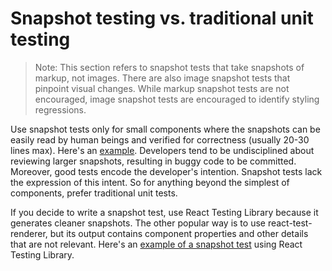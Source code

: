 # Snapshot testing vs. traditional unit testing

> Note: This section refers to snapshot tests that take snapshots of markup, not
> images. There are also image snapshot tests that pinpoint visual changes.
> While markup snapshot tests are not encouraged, image snapshot tests are
> encouraged to identify styling regressions.

Use snapshot tests only for small components where the snapshots can be easily
read by human beings and verified for correctness (usually 20-30 lines max).
Here's an
[example](../src/components/AddressView/__snapshots__/AddressView.test.tsx.snap).
Developers tend to be undisciplined about reviewing larger snapshots, resulting
in buggy code to be committed. Moreover, good tests encode the developer's
intention. Snapshot tests lack the expression of this intent. So for anything
beyond the simplest of components, prefer traditional unit tests.

If you decide to write a snapshot test, use React Testing Library because it
generates cleaner snapshots. The other popular way is to use
react-test-renderer, but its output contains component properties and other
details that are not relevant. Here's an
[example of a snapshot test](../src/components/AddressView/AddressView.test.tsx)
using React Testing Library.
